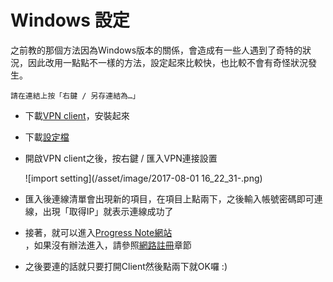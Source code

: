 # Windows 設定

之前教的那個方法因為Windows版本的關係，會造成有一些人遇到了奇特的狀況，因此改用一點點不一樣的方法，設定起來比較快，也比較不會有奇怪狀況發生。

`請在連結上按「右鍵 / 另存連結為…」`

* 下載[VPN client](/asset/file/softether-vpnclient-v4.20-9608-rtm-2016.04.17-windows-x86_x64-intel.exe)，安裝起來

* 下載[設定檔](/asset/file/tsgh0000.vpn)

* 開啟VPN client之後，按右鍵 / 匯入VPN連接設置

  ![import setting](/asset/image/2017-08-01 16_22_31-.png)

* 匯入後連線清單會出現新的項目，在項目上點兩下，之後輸入帳號密碼即可連線，出現「取得IP」就表示連線成功了

* 接著，就可以進入[Progress Note網站](http://mobilereport.ndmctsgh.edu.tw/eform)  
  ，如果沒有辦法進入，請參照[網路註冊](/FAQ/wired-reg.md)章節

* 之後要連的話就只要打開Client然後點兩下就OK囉 :\)



